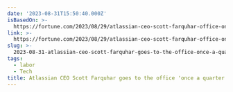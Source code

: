```yaml
---
date: '2023-08-31T15:50:40.000Z'
isBasedOn: >-
  https://fortune.com/2023/08/29/atlassian-ceo-scott-farquhar-office-once-a-quarter-remote-work/
link: >-
  https://fortune.com/2023/08/29/atlassian-ceo-scott-farquhar-office-once-a-quarter-remote-work/
slug: >-
  2023-08-31-atlassian-ceo-scott-farquhar-goes-to-the-office-once-a-quarter-or-fortune
tags:
  - labor
  - Tech
title: Atlassian CEO Scott Farquhar goes to the office 'once a quarter' | Fortune
---
```


